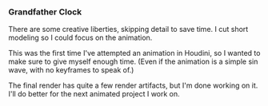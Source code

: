 ### Grandfather Clock

There are some creative liberties, skipping detail to save time.
I cut short modeling so I could focus on the animation.

This was the first time I've attempted an animation in Houdini, so I
wanted to make sure to give myself enough time.
(Even if the animation is a simple sin wave, with no keyframes to speak of.)

The final render has quite a few render artifacts, but I'm done working on it.
I'll do better for the next animated project I work on.
